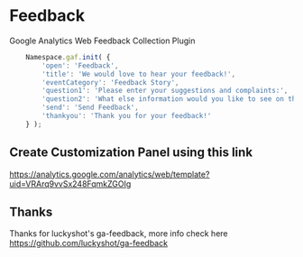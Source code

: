 # Feedback
Google Analytics Web Feedback Collection Plugin

```javascript
    Namespace.gaf.init( {
        'open': 'Feedback',
        'title': 'We would love to hear your feedback!',
        'eventCategory': 'Feedback Story',
        'question1': 'Please enter your suggestions and complaints:',
        'question2': 'What else information would you like to see on this site:',
        'send': 'Send Feedback',
        'thankyou': 'Thank you for your feedback!'
    } );
```

## Create Customization Panel using this link

https://analytics.google.com/analytics/web/template?uid=VRArq9vvSx248FqmkZGOIg


## Thanks

Thanks for luckyshot's ga-feedback, more info check here
https://github.com/luckyshot/ga-feedback